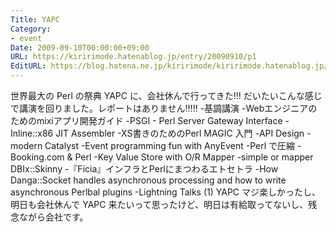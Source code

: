 ```yaml
---
Title: YAPC
Category:
- event
Date: 2009-09-10T00:00:00+09:00
URL: https://kiririmode.hatenablog.jp/entry/20090910/p1
EditURL: https://blog.hatena.ne.jp/kiririmode/kiririmode.hatenablog.jp/atom/entry/8454420450078212633
---
```


世界最大の Perl の祭典 YAPC に、会社休んで行ってきた!!!
だいたいこんな感じで講演を回りました。レポートはありません!!!!!
-基調講演
-Webエンジニアのためのmixiアプリ開発ガイド
-PSGI - Perl Server Gateway Interface
-Inline::x86 JIT Assembler
-XS書きのためのPerl MAGIC 入門
-API Design
-modern Catalyst
-Event programming fun with AnyEvent
-Perl で圧縮
-Booking.com & Perl
-Key Value Store with O/R Mapper
-simple or mapper DBIx::Skinny
-『Ficia』インフラとPerlにまつわるエトセトラ
-How Danga::Socket handles asynchronous processing and how to write asynchronous Perlbal plugins
-Lightning Talks (1)
YAPC マジ楽しかったし、明日も会社休んで YAPC 来たいって思ったけど、明日は有給取ってないし、残念ながら会社です。
